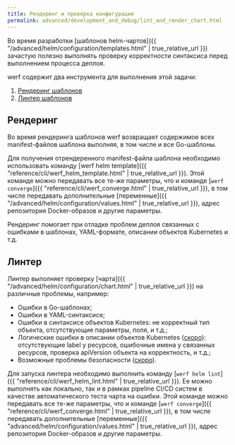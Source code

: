 ```yaml
---
title: Рендеринг и проверка конфигурации
permalink: advanced/development_and_debug/lint_and_render_chart.html
---
```


Во время разработки [шаблонов helm-чартов]({{ "/advanced/helm/configuration/templates.html" | true_relative_url }}) зачастую полезно выполнять проверку корректности синтаксиса перед выполнением процесса деплоя.

werf содержит два инструмента для выполнения этой задачи:

 1. [Рендеринг шаблонов](#рендеринг)
 2. [Линтер шаблонов](#линтер)

## Рендеринг

Во время рендеринга шаблонов werf возвращает содержимое всех manifest-файлов шаблона выполняя, в том числе и все Go-шаблоны.

Для получения отрендеренного manifest-файла шаблона необходимо использовать команду [werf helm template]({{ "reference/cli/werf_helm_template.html" | true_relative_url }}). Этой команде можно передавать все те-же параметры, что и команде [`werf converge`]({{ "reference/cli/werf_converge.html" | true_relative_url }}), в том числе передавать дополнительные [переменные]({{ "/advanced/helm/configuration/values.html" | true_relative_url }}), адрес репозитория Docker-образов и другие параметры.

Рендеринг помогает при отладке проблем деплоя связанных с ошибками в шаблонах, YAML-формате, описании объектов Kubernetes и т.д.

## Линтер

Линтер выполняет проверку [чарта]({{ "/advanced/helm/configuration/chart.html" | true_relative_url }}) на различные проблемы, например:
 * Ошибки в Go-шаблонах;
 * Ошибки в YAML-синтаксисе;
 * Ошибки в синтаксисе объектов Kubernetes: не корректный тип объекта, отсутствующие параметры, поля, и т.д.;
 * Логические ошибки в описании объектов Kubernetes ([скоро](https://github.com/werf/werf/issues/1187)): отсутствующие label у ресурсов, ошибочные имена у связанных ресурсов, проверка apiVersion объекта на корректность, и т.д.;
 * Возможные проблемы безопасности ([скоро](https://github.com/werf/werf/issues/1317)).

Для запуска линтера необходимо выполнить команду [`werf helm lint`]({{ "reference/cli/werf_helm_lint.html" | true_relative_url }}). Ее можно выполнять как локально, так и в рамках pipeline CI/CD систем в качестве автоматического теста чарта на ошибки.
Этой команде можно передавать все те-же параметры, что и команде [`werf converge`]({{ "reference/cli/werf_converge.html" | true_relative_url }}), в том числе передавать дополнительные [переменные]({{ "advanced/helm/configuration/values.html" | true_relative_url }}), адрес репозитория Docker-образов и другие параметры.
